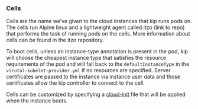 ### Cells

Cells are the name we’ve given to the cloud instances that kip runs pods on.  The cells run Alpine linux and a lightweight agent called itzo (link to repo) that performs the task of running pods on the cells.  More information about cells can be found in the itzo repository.

To boot cells, unless an instance-type annotation is present in the pod, kip will choose the cheapest instance type that satisfies the resource requirements of the pod and will fall back to the `defaultInstanceType` in the `virutal-kubelet-provider.yml` if no resources are specified.  Server certificates are passed to the instance via instance user data and those certificates allow the kip controller to connect to the cell.

Cells can be customized by specifying a [cloud-init](cloud-init.md) file that will be applied when the instance boots.